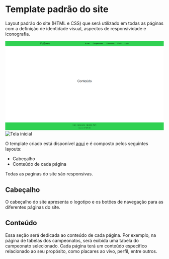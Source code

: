 # Template padrão do site

Layout padrão do site (HTML e CSS) que será utilizado em todas as páginas com a definição de identidade visual, aspectos de responsividade e iconografia.

![Layout](img/Layout.png)
![Tela inicial](img/CelTelaIncial.png)

O template criado está disponível [aqui](https://github.com/ICEI-PUC-Minas-PMV-ADS/pmv-ads-2023-1-e1-proj-web-t10-futscore/blob/main/src/Layout.html) e é composto pelos seguintes
layouts:
- Cabeçalho
- Conteúdo de cada página

Todas as paginas do site são responsivas.

## Cabeçalho

O cabeçalho do site apresenta o logotipo e os botões de navegação para as diferentes páginas do site.

## Conteúdo

Essa seção será dedicada ao conteúdo de cada página. Por exemplo, na página de tabelas dos campeonatos, será exibida uma tabela do campeonato selecionado. Cada página terá um conteúdo específico relacionado ao seu propósito, como placares ao vivo, perfil, entre outros.

